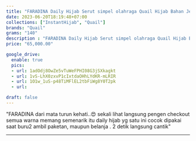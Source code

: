 ```yaml
---
title: "FARADINA Daily Hijab Serut simpel olahraga Quail Hijab Bahan Jersey Motif"
date: 2023-06-20T18:19:48+07:00
collections: ["InstantHijab", "Quail"]
brands: "Quail"
grams: "140"
description : "FARADINA Daily Hijab Serut simpel olahraga Quail Hijab Bahan Jersey Motif"
price: "65,000.00"

google_drive:
  enable: true
  pics:
  - url: 1adOdj8OwZe5vTuWeFPHI08G3jSXkagkt
  - url: 1vS-LhX0zxvP1cIxtdaOHhLYdKR-mLRIR
  - url: 1O1w_1uS-p48TiMFlEL2tbFiWg8Y0T2pk
  - url: 

draft: false
---
```


"FARADINA
dari mata turun kehati..😍 sekali lihat langsung pengen checkout semua warna 
memang semenarik itu daily hijab yg satu ini cocok dipakai saat buru2 ambil paketan, maupun belanja . 2 detik langsung cantik"

----    
  
